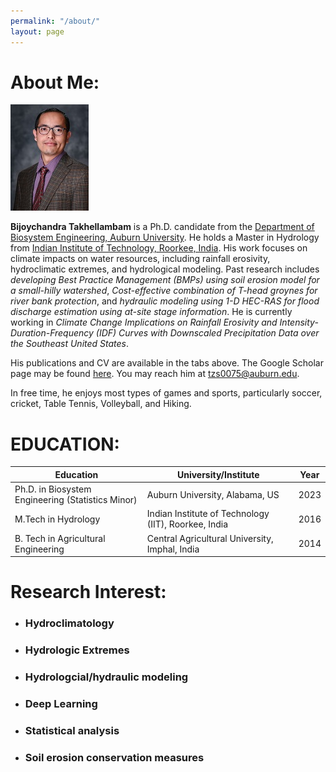 ```yaml
---
permalink: "/about/"
layout: page
---
```


# About Me:

![Profile](/File/profile.jpg) 

**Bijoychandra Takhellambam** is a Ph.D. candidate from the [Department of Biosystem Engineering, Auburn University](https://www.eng.auburn.edu/bsen/). He holds a Master in Hydrology from [Indian Institute of Technology, Roorkee, India](https://hy.iitr.ac.in/). His work focuses on climate impacts on water resources, including rainfall erosivity, hydroclimatic extremes, and hydrological modeling. Past research includes *developing Best Practice Management (BMPs) using soil erosion model for a small-hilly watershed*, *Cost-effective combination of T-head groynes for river bank protection*, and *hydraulic modeling using 1-D HEC-RAS for flood discharge estimation using at-site stage information*. He is currently working in *Climate Change Implications on Rainfall Erosivity and Intensity-Duration-Frequency (IDF) Curves with Downscaled Precipitation Data over the Southeast United States*.

His publications and CV are available in the tabs above. The Google Scholar page may be found [here](https://scholar.google.com/citations?user=I6bZieUAAAAJ&hl=en). You may reach him at tzs0075@auburn.edu. 


In free time, he enjoys most types of games and sports, particularly soccer, cricket, Table Tennis, Volleyball, and Hiking.


# EDUCATION:

|**Education**                                      | **University/Institute**                             | **Year**|
|---------------------------------------------------|------------------------------------------------------|--------|
| Ph.D. in Biosystem Engineering (Statistics Minor) | Auburn University, Alabama, US                       | 2023    |
| M.Tech in Hydrology                               | Indian Institute of Technology (IIT), Roorkee, India | 2016    |
| B. Tech in Agricultural Engineering               | Central Agricultural University, Imphal, India       | 2014    |



# Research Interest:

- ### Hydroclimatology
- ### Hydrologic Extremes
- ### Hydrologcial/hydraulic modeling
- ### Deep Learning
- ### Statistical analysis
- ### Soil erosion conservation measures 
